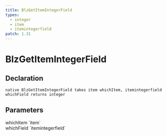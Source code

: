 ```yaml
---
title: BlzGetItemIntegerField
types:
  - integer
  - item
  - itemintegerfield
patch: 1.31
---
```


# BlzGetItemIntegerField

## Declaration

```
native BlzGetItemIntegerField takes item whichItem, itemintegerfield whichField returns integer
```

## Parameters
<dl>
  <dt>whichItem `item`</dt>
  <dd></dd>

  <dt>whichField `itemintegerfield`</dt>
  <dd></dd>
</dl>